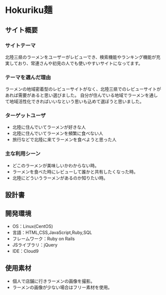 # Hokuriku麺

## サイト概要

### サイトテーマ
北陸三県のラーメンをユーザーがレビューでき、検索機能やランキング機能が充実しており、常連さんや初見の人でも使いやすいサイトになってます。

### テーマを選んだ理由
ラーメンの地域密着型のレビューサイトがなく、北陸三県でのレビューサイトがあれば需要があると思い選びました。
自分が住んでいる地域でラーメンを通して地域活性化できればいいなという思いも込めて選ぼうと思いました。


### ターゲットユーザ
- 北陸に住んでいてラーメンが好きな人
- 北陸に住んでいてラーメンを頻繁に食べない人
- 旅行などで北陸に来てラーメンを食べようと思った人

### 主な利用シーン
- どこのラーメンが美味しいかわからない時。
- ラーメンを食べた時にレビューして誰かと共有したくなった時。
- 北陸にどういうラーメンがあるのか知りたい時。

## 設計書

## 開発環境
- OS：Linux(CentOS)
- 言語：HTML,CSS,JavaScript,Ruby,SQL
- フレームワーク：Ruby on Rails
- JSライブラリ：jQuery
- IDE：Cloud9

## 使用素材
- 個人で店舗に行きラーメンの画像を撮影。
- ラーメンの画像が少ない場合はフリー素材を使用。